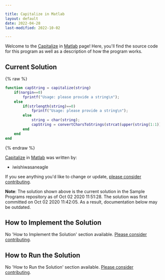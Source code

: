 ```yaml
---

title: Capitalize in Matlab
layout: default
date: 2022-04-28
last-modified: 2022-10-02

---
```


Welcome to the [Capitalize](https://sampleprograms.io/projects/capitalize) in [Matlab](https://sampleprograms.io/languages/matlab) page! Here, you'll find the source code for this program as well as a description of how the program works.

## Current Solution

{% raw %}

```matlab
function capString = capitalize(string)
    if(nargin==0)
        fprintf("Usage: please provide a string\n");
    else
        if(strlength(string)==0)
            fprintf("Usage: please provide a string\n");
        else
            string = char(string);
            capString = convertCharsToStrings(strcat(upper(string(1:1)),string(2:end)));
        end
    end
end
```

{% endraw %}

[Capitalize](https://sampleprograms.io/projects/capitalize) in [Matlab](https://sampleprograms.io/languages/matlab) was written by:

- iwishiwasaneagle

If you see anything you'd like to change or update, [please consider contributing](https://github.com/TheRenegadeCoder/sample-programs).

**Note**: The solution shown above is the current solution in the Sample Programs repository as of Oct 02 2020 11:51:28. The solution was first committed on Oct 02 2020 11:42:05. As a result, documentation below may be outdated.

## How to Implement the Solution

No 'How to Implement the Solution' section available. [Please consider contributing](https://github.com/TheRenegadeCoder/sample-programs-website).

## How to Run the Solution

No 'How to Run the Solution' section available. [Please consider contributing](https://github.com/TheRenegadeCoder/sample-programs-website).